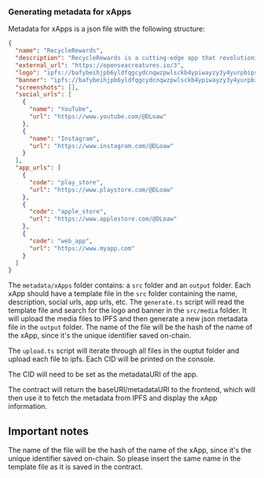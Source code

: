 ### Generating metadata for xApps

Metadata for xApps is a json file with the following structure:

```json
{
  "name": "RecycleRewards",
  "description": "RecycleRewards is a cutting-edge app that revolutionizes the way we approach recycling by providing tangible incentives in the form of tokens. This innovative platform not only promotes eco-friendly behavior but also establishes a rewarding system for users committed to making a positive impact on the environment.",
  "external_url": "https://openseacreatures.io/3",
  "logo": "ipfs://bafybeihjpb6yldfqgcydcnqwzpwlsckb4ypiwayzy3y4yurpbipsauspby/logo.png",
  "banner": "ipfs://bafybeihjpb6yldfqgcydcnqwzpwlsckb4ypiwayzy3y4yurpbipsauspby/banner.png",
  "screenshots": [],
  "social_urls": [
    {
      "name": "YouTube",
      "url": "https://www.youtube.com/@DLoaw"
    },
    {
      "name": "Instagram",
      "url": "https://www.instagram.com/@DLoaw"
    }
  ],
  "app_urls": [
    {
      "code": "play_store",
      "url": "https://www.playstore.com/@DLoaw"
    },
    {
      "code": "apple_store",
      "url": "https://www.applestore.com/@DLoaw"
    },
    {
      "code": "web_app",
      "url": "https://www.myapp.com"
    }
  ]
}
```

The `metadata/xApps` folder contains: a `src` folder and an `output` folder.
Each xApp should have a template file in the `src` folder containing the name, description, social urls, app urls, etc.
The `generate.ts` script will read the template file and search for the logo and banner in the `src/media` folder. It will upload the media files to IPFS and then generate a new json metadata file in the `output` folder. The name of the file will be the hash of the name of the xApp, since it's the unique identifier saved on-chain.

The `upload.ts` script will iterate through all files in the ouptut folder and upload each file to ipfs. Each CID will be printed on the console.

The CID will need to be set as the metadataURI of the app.

The contract will return the baseURI/metadataURI to the frontend, which will then use it to fetch the metadata from IPFS and display the xApp information.

## Important notes

The name of the file will be the hash of the name of the xApp, since it's the unique identifier saved on-chain. So please insert the same name in the template file as it is saved in the contract.
